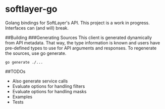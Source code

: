# softlayer-go

Golang bindings for SoftLayer's API. This project is a work in progress. Interfaces can (and will) break.

##Building
###Generating Sources
This client is generated dynamically from API metadata. That way, the type information is known and users have pre-defined types to use for API arguments and responses. To regenerate the sources, use go generate.

```
go generate ./...
```

##TODOs

* Also generate service calls
* Evaluate options for handling filters
* Evaluate options for handling masks
* Examples
* Tests
